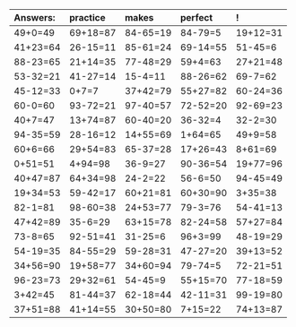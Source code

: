 | Answers: | practice | makes | perfect | ! |
| :--- | :--- | :--- | :--- | :--- |
| 49+0=49 | 69+18=87 | 84-65=19 | 84-79=5 | 19+12=31 | 
| 41+23=64 | 26-15=11 | 85-61=24 | 69-14=55 | 51-45=6 | 
| 88-23=65 | 21+14=35 | 77-48=29 | 59+4=63 | 27+21=48 | 
| 53-32=21 | 41-27=14 | 15-4=11 | 88-26=62 | 69-7=62 | 
| 45-12=33 | 0+7=7 | 37+42=79 | 55+27=82 | 60-24=36 | 
| 60-0=60 | 93-72=21 | 97-40=57 | 72-52=20 | 92-69=23 | 
| 40+7=47 | 13+74=87 | 60-40=20 | 36-32=4 | 32-2=30 | 
| 94-35=59 | 28-16=12 | 14+55=69 | 1+64=65 | 49+9=58 | 
| 60+6=66 | 29+54=83 | 65-37=28 | 17+26=43 | 8+61=69 | 
| 0+51=51 | 4+94=98 | 36-9=27 | 90-36=54 | 19+77=96 | 
| 40+47=87 | 64+34=98 | 24-2=22 | 56-6=50 | 94-45=49 | 
| 19+34=53 | 59-42=17 | 60+21=81 | 60+30=90 | 3+35=38 | 
| 82-1=81 | 98-60=38 | 24+53=77 | 79-3=76 | 54-41=13 | 
| 47+42=89 | 35-6=29 | 63+15=78 | 82-24=58 | 57+27=84 | 
| 73-8=65 | 92-51=41 | 31-25=6 | 96+3=99 | 48-19=29 | 
| 54-19=35 | 84-55=29 | 59-28=31 | 47-27=20 | 39+13=52 | 
| 34+56=90 | 19+58=77 | 34+60=94 | 79-74=5 | 72-21=51 | 
| 96-23=73 | 29+32=61 | 54-45=9 | 55+15=70 | 77-18=59 | 
| 3+42=45 | 81-44=37 | 62-18=44 | 42-11=31 | 99-19=80 | 
| 37+51=88 | 41+14=55 | 30+50=80 | 7+15=22 | 74+13=87 | 
